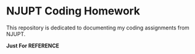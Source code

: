 # NJUPT Coding Homework

This repository is dedicated to documenting my coding assignments from NJUPT.

**Just For REFERENCE**
